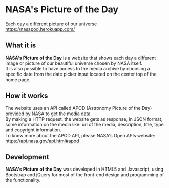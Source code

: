# NASA's Picture of the Day
Each day a different picture of our universe<br>
https://nasapod.herokuapp.com/

What it is
--------------
**NASA's Picture of the Day** is a website that shows each day a different image or picture of our beautiful universe chosen by
NASA itself.<br>
It is also possible to have access to the media archive by choosing a specific date from the date picker input located on the
center top of the home page.

How it works
--------------
The website uses an API called APOD (Astronomy Picture of the Day) provided by NASA to get the media data.<br>
By making a HTTP request, the website gets as response, in JSON format, some information on the media like: url of the media,
description, title, type and copyright information.<br>
To know more about the APOD API, please NASA's Open APIs website: https://api.nasa.gov/api.html#apod

Development
--------------
**NASA's Picture of the Day** was developed in HTML5 and Javascript, using Bootstrap and jQuery for most of the front-end design
and programming of the functionality.
